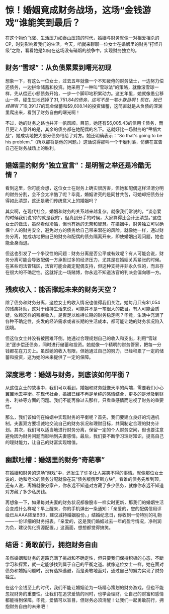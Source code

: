 # 惊！婚姻竟成财务战场，这场“金钱游戏”谁能笑到最后？
在这个物价飞涨、生活压力如泰山压顶的时代，婚姻与财务就像一对相爱相杀的CP，时刻影响着我们的生活。今天，咱就来聊聊一位女士在婚姻里的财务“打怪升级”之路，看看她是如何在这场没有硝烟的战争中，实现财务独立的。

## 财务“雪球”：从负债累累到曙光初现
想象一下，有这么一位女士，过去五年就像一个不知疲倦的财务战士，一边努力偿还债务，一边拼命储蓄和投资。她采用了一种叫“雪球法”的策略，就像滚雪球一样，先从偿还小额债务开始，一步一个脚印地积累动力。这五年里，她就像愚公移山一样，硬生生地还掉了$31,751.84的债务，这可不是一笔小数目啊！现在，她已经拥有了$19,391.17的现金储蓄和$9,608.14的投资储蓄，这简直就是从负债的深渊里爬出来，看到了财务自由的曙光啊！

不过，她的财务之路也并非一帆风顺。目前，她还有$6,005.43的信用卡债务，而且更让人意外的是，其余的债务都在她配偶的名下。这就好比一场财务的“甩锅大战”，她成功地把大部分债务甩给了对方。她还明确表示：“So that's going to be his problem.”（所以那将是他的问题。）这话说得那叫一个干脆利落，仿佛在宣告自己在财务战场上的胜利。

## 婚姻里的财务“独立宣言”：是明智之举还是冷酷无情？
看到这里，你可能会想，这位女士在财务上确实很厉害，但她和配偶这样泾渭分明的财务分割，会不会太冷酷了呢？毕竟，婚姻讲究的是同甘共苦，可她却把债务分得如此清楚，这还是我们传统意义上的婚姻吗？

其实啊，在现代社会，婚姻和财务的关系越来越复杂。就像我们常说的，“谈恋爱的时候我们说‘你的就是我的’，但真到分手的时候，大家算得比会计还清楚。”这位女士的做法，虽然看似冷酷，但也有她的无奈和智慧。在婚姻中，财务独立可以确保个人的财务安全，避免对方的债务给自己带来潜在的风险。就像她一样，通过财务分离，她成功地把自己的财务和配偶的债务隔离开来，即使婚姻出现问题，她也能全身而退。

但这也引发了一个争议性的问题：财务分离是否公平或有效呢？有人可能会说，财务分离可能会导致配偶一方承担过多的经济压力，尤其是在婚姻关系紧张的时候。在某些司法管辖区，法官可能会裁定配偶支持，但这种支持并非永久性的，而且存在很大的不确定性。这就好比一场赌博，你永远不知道法官的判决会偏向哪一方。

## 残疾收入：能否撑起未来的财务天空？
除了债务和财务分离，这位女士的收入情况也值得我们关注。她每月只有$1,054的残疾补助，这对于维持生活来说，可能并不是一笔很大的数目。有人可能会质疑，依赖这样的残疾收入，是否足以维持长期的财务稳定呢？毕竟，生活中充满了各种不确定性，突发的经济需求或者长期的生活成本，都可能让她的财务状况陷入困境。

但这位女士并没有被困难吓倒。她通过合理规划自己的收入和支出，利用“雪球法”逐步偿还债务，同时进行储蓄和投资。她就像一个精明的财务管家，把每一分钱都花在刀刃上。虽然她的收入有限，但她通过自己的努力，已经积累了一定的储蓄和投资，这为她的未来提供了一定的保障。

## 深度思考：婚姻与财务，到底该如何平衡？
从这位女士的故事中，我们可以看到，婚姻和财务就像天平的两端，需要我们小心翼翼地去平衡。在现代社会，婚姻已经不再是单纯的感情结合，更多的是涉及到财务、利益等方面的问题。我们不能再像过去那样，只看重感情而忽视了财务的重要性。

那么，我们该如何在婚姻中实现财务的平衡呢？首先，我们要建立良好的沟通机制，夫妻双方要坦诚地交流自己的财务状况和理财目标，共同制定合理的财务计划。其次，我们可以适当地进行财务分离，保留一定的个人财务空间，但也要注意避免因为财务问题而影响到夫妻感情。最后，我们要不断学习理财知识，提高自己的理财能力，让自己的财富实现增值。

## 幽默吐槽：婚姻里的财务“奇葩事”
在婚姻和财务的这场“游戏”中，还发生了许多让人哭笑不得的事情。就像那位女士说的，她和老公的债务分配就像在玩“债务版俄罗斯方块”，看谁的债务先堆到顶。还有人说，离婚就像分家产，你永远不知道对方藏了多少债务，就像你永远不知道对方藏了多少私房钱。

再想象一下，如果每对夫妻的财务状况都像股市一样实时更新，那我们的婚姻生活会变成什么样呢？早上醒来，你的手机弹出一条通知：「亲爱的，您的配偶信用评级已从AAA降至BBB，建议减持婚姻股份。」结婚纪念日，你收到一份特别的礼物——一份详细的财务报表。「亲爱的，这是我们婚姻过去一年的盈亏情况，净利润为负，建议优化资源配置。」这画面，想想都觉得搞笑。

## 结语：勇敢前行，拥抱财务自由
虽然婚姻和财务的道路充满了挑战和不确定性，但只要我们保持积极的心态，不断学习和探索，就一定能够找到属于自己的平衡之道。就像这位女士一样，她在面对债务和婚姻问题时，没有选择逃避，而是勇敢地面对，通过自己的努力实现了财务独立。

在这个金钱至上的时代，我们不能让婚姻沦为一场精心策划的财务游戏，但也不能忽视财务的重要性。让我们在追求爱情的同时，也学会理财，让自己的财富和感情都能得到保障。毕竟，爱情可以盲目，但财务必须清醒！让我们一起勇敢前行，拥抱财务自由的未来吧！ 